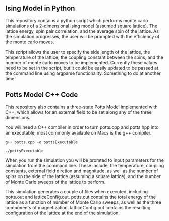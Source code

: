 ## Ising Model in Python
This repository contains a python script which performs monte carlo simulations of a 2-dimensional ising model (assumed square lattice). The lattice energy, spin pair correlation, and the average spin of the lattice. As the simulation progresses, the user will be prompted with the efficiency of the monte carlo moves.
 
 This script allows the user to specify the side length of the lattice, the temperature of the lattice, the coupling constant between the spins, and the number of monte carlo moves to be implemented. Currently these values need to be set in the script, but it could be easily updated to be passed at the command line using argparse functionality. Something to do at another time!

## Potts Model C++ Code
This repository also contains a three-state Potts Model implemented with C++, which allows for an external field to be set along any of the three dimensions.

You will need a C++ compiler in order to turn potts.cpp and potts.hpp into an executable, most commonly available on Macs is the g++ compiler.

```
g++ potts.cpp -o pottsExecutable
```
```
./pottsExecutable
```

When you run the simulation you will be promted to input parameters for the simulation from the command line. These include, the temperature, coupling constants, external field diretion and magnitude, as well as the number of spins on the side of the lattice (assuming a square lattice), and the number of Monte Carlo sweeps of the lattice to perform.

This simulation generates a couple of files when executed, including potts.out and latticeConfig.out. potts.out contains the total energy of the lattice as a function of number of Monte Carlo sweeps, as well as the three components of magnetization. latticeConfig.out contains the resulting configuration of the lattice at the end of the simulation.
